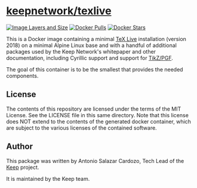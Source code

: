 # [keepnetwork/texlive](https://hub.docker.com/r/keepnetwork/texlive/)

[![Image Layers and Size](https://imagelayers.io/badge/keepnetwork/texlive:latest.svg)](https://imagelayers.io/?images=keepnetwork%2Ftexlive:latest)
[![Docker Pulls](https://img.shields.io/docker/pulls/keepnetwork/texlive.svg)](https://hub.docker.com/r/keepnetwork/texlive/)
[![Docker Stars](https://img.shields.io/docker/stars/keepnetwork/texlive.svg)](https://hub.docker.com/r/keepnetwork/texlive/)

This is a Docker image containing a minimal [TeX Live](https://www.tug.org/texlive/)
installation (version 2018) on a minimal Alpine Linux base and with a handful
of additional packages used by the Keep Network's whitepaper and other
documentation, including Cyrillic support and support for
[TikZ/PGF](http://www.texample.net/tikz/).

The goal of this container is to be the smallest that provides the needed
components.

## License

The contents of this repository are licensed under the terms of the MIT
License. See the LICENSE file in this same directory. Note that this license
does NOT extend to the contents of the generated docker container, which are
subject to the various licenses of the contained software.

## Author

This package was written by Antonio Salazar Cardozo, Tech Lead of the
[Keep](https://keep.network/) project.

It is maintained by the Keep team.
